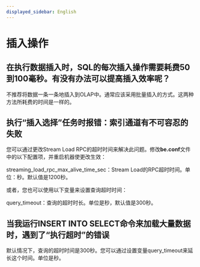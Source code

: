 ```yaml
---
displayed_sidebar: English
---
```


# 插入操作

## 在执行数据插入时，SQL的每次插入操作需要耗费50到100毫秒。有没有办法可以提高插入效率呢？

不推荐将数据一条一条地插入到OLAP中。通常应该采用批量插入的方式。这两种方法所耗费的时间是一样的。

## 执行“插入选择”任务时报错：索引通道有不可容忍的失败

您可以通过更改Stream Load RPC的超时时间来解决此问题。修改**be.conf**文件中的以下配置项，并重启机器使更改生效：

streaming_load_rpc_max_alive_time_sec：Stream Load的RPC超时时间。单位：秒。默认值是1200秒。

或者，您也可以使用以下变量来设置查询超时时间：

query_timeout：查询的超时时长。单位是秒，默认值是300秒。

## 当我运行INSERT INTO SELECT命令来加载大量数据时，遇到了“执行超时”的错误

默认情况下，查询的超时时间是300秒。您可以通过设置变量query_timeout来延长这个时间。单位是秒。
